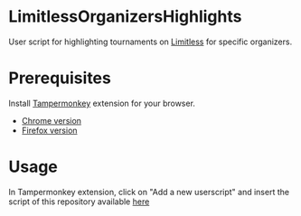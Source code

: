 # LimitlessOrganizersHighlights

User script for highlighting tournaments on [Limitless](https://play.limitlesstcg.com/) for specific organizers.

# Prerequisites

Install [Tampermonkey](https://www.tampermonkey.net/) extension for your browser.
- [Chrome version](https://chromewebstore.google.com/detail/tampermonkey/dhdgffkkebhmkfjojejmpbldmpobfkfo)
- [Firefox version](https://addons.mozilla.org/en-US/firefox/addon/tampermonkey/)

# Usage

In Tampermonkey extension, click on "Add a new userscript" and insert the script of this repository available [here](LimitlessOrganizersHightslights.js)

